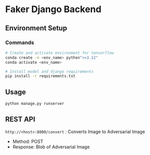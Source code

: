 # Faker Django Backend

## Environment Setup

### Commands
```bash
# Create and activate environment for tensorflow
conda create -n <env_name> python">=3.12"
conda activate <env_name>

# Install model and django requirements
pip install -r requirements.txt
```

## Usage
```bash
python manage.py runserver
```

## REST API
`http://<host>:8000/convert` : Converts Image to Adversarial Image
- Method: POST
- Response: Blob of Adversarial Image
